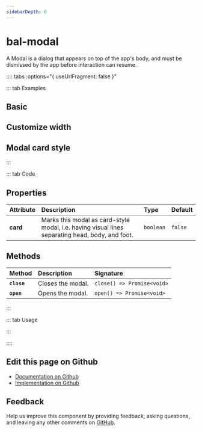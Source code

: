```yaml
---
sidebarDepth: 0
---
```


# bal-modal


<!-- START: human documentation top -->

A Modal is a dialog that appears on top of the app's body, and must be dismissed by
the app before interaction can resume.

<!-- END: human documentation top -->

:::: tabs :options="{ useUrlFragment: false }"

::: tab Examples

## Basic

<ClientOnly><docs-demo-bal-modal-70></docs-demo-bal-modal-70></ClientOnly>


## Customize width

<ClientOnly><docs-demo-bal-modal-71></docs-demo-bal-modal-71></ClientOnly>


## Modal card style

<ClientOnly><docs-demo-bal-modal-72></docs-demo-bal-modal-72></ClientOnly>


:::

::: tab Code

## Properties


| Attribute | Description                                                                                     | Type      | Default |
| :-------- | :---------------------------------------------------------------------------------------------- | :-------- | :------ |
| **card**  | Marks this modal as card-style modal, i.e. having visual lines separating head, body, and foot. | `boolean` | `false` |

## Methods


| Method      | Description       | Signature                  |
| :---------- | :---------------- | :------------------------- |
| **`close`** | Closes the modal. | `close() => Promise<void>` |
| **`open`**  | Opens the modal.  | `open() => Promise<void>`  |


:::

::: tab Usage

<!-- START: human documentation usage -->

<!-- END: human documentation usage -->

:::


::::

## Edit this page on Github

* [Documentation on Github](https://github.com/baloise/design-system/blob/master/docs/src/components/components/bal-modal.md)
* [Implementation on Github](https://github.com/baloise/design-system/blob/master/packages/components/src/components/bal-modal)

## Feedback

Help us improve this component by providing feedback, asking questions, and leaving any other comments on [GitHub](https://github.com/baloise/design-system/issues/new).


<ClientOnly>
  <docs-component-script tag="balModal"></docs-component-script>
</ClientOnly>
